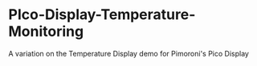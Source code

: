 # PIco-Display-Temperature-Monitoring
A variation on the Temperature Display demo for Pimoroni's Pico Display
